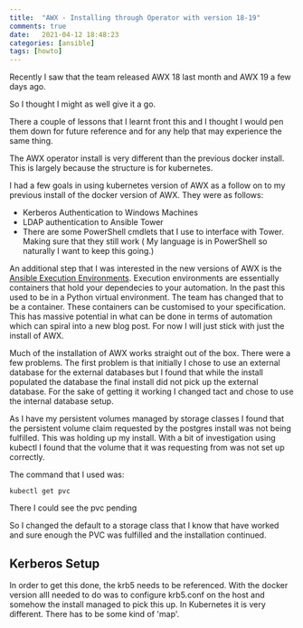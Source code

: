 ```yaml
---
title:  "AWX - Installing through Operator with version 18-19"
comments: true
date:   2021-04-12 18:48:23
categories: [ansible]
tags: [howto]
---
```


Recently I saw that the  team released AWX 18 last month and AWX 19 a few days ago.

So I thought I might as well give it a go.

There a couple of lessons that I learnt front this and I thought I would pen them down for future reference and for any help that may experience the same thing.

The AWX operator install is very different than the previous docker install. This is largely because the structure is for kubernetes.

I had a few goals in using kubernetes version of AWX as a follow on to my previous install of the docker version of AWX. They were as follows:

* Kerberos Authentication to Windows Machines
* LDAP authentication to Ansible Tower
* There are some PowerShell cmdlets that I use to interface with Tower. Making sure that they still work ( My language is in PowerShell so naturally I want to keep this going.)
  
An additional step that I was interested in the new versions of AWX is the [Ansible Execution Environments](https://docs.ansible.com/ansible-tower/latest/html/administration/external_execution_envs.html). Execution environments are essentially containers that hold your dependecies to your automation. In the past this used to be in a Python virtual environment. The team has changed that to be a container. These containers can be customised to your specification. This has  massive potential in what can be done in terms of automation which can spiral into a new blog post. For now I will just stick with just the install of AWX.

Much of the installation of AWX   works straight out of the box. There were a few problems. The first problem is that initially I chose to use an external database for the external databases but I found that while the install populated the database the final install did not pick up the external database. For the sake of getting it working I changed tact and chose to use the internal database setup.

As I have my persistent volumes managed by storage classes I found that the persistent volume claim requested by the postgres install was not being fulfilled. This was holding up my install. With a bit of investigation using kubectl I found that the volume that it was requesting from was not set up correctly. 

The command that I used was:
```
kubectl get pvc
```
There I could see the pvc pending

So I changed the default to a  storage class that I know that have worked and sure enough the PVC was fulfilled and the installation continued.

## Kerberos Setup
In order to get this done, the krb5 needs to be referenced. With the docker version allI needed to do was to configure krb5.conf  on the host and somehow the install managed to pick this up.
In Kubernetes it is very different. There has to be some kind of 'map'.